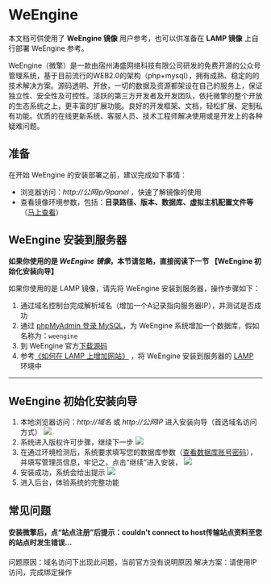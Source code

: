 # WeEngine

本文档可供使用了 **WeEngine 镜像** 用户参考，也可以供准备在 **LAMP 镜像** 上自行部署 WeEngine 参考。

WeEngine（微擎）是一款由宿州涛盛网络科技有限公司研发的免费开源的公众号管理系统，基于目前流行的WEB2.0的架构（php+mysql），拥有成熟、稳定的的技术解决方案。源码透明、开放，一切的数据及资源都架设在自己的服务上，保证独立性、安全性及可控性。活跃的第三方开发者及开发团队，依托微擎的整个开放的生态系统之上，更丰富的扩展功能。良好的开发框架、文档，轻松扩展、定制私有功能。优质的在线更新系统、客服人员、技术工程师解决使用或是开发上的各种疑难问题。
## 准备

在开始 WeEngine 的安装部署之前，建议完成如下事情：

* 浏览器访问：*http://公网ip/9panel* ，快速了解镜像的使用
* 查看镜像环境参数，包括：**目录路径、版本、数据库、虚拟主机配置文件等** （[马上查看](https://support.websoft9.com/docs/lamp/zh/stack-components.html)）

## WeEngine 安装到服务器

**如果你使用的是 *WeEngine 镜像*，本节请忽略，直接阅读下一节 【WeEngine 初始化安装向导】**

如果你使用的是 LAMP 镜像，请先将 WeEngine 安装到服务器，操作步骤如下：

1. 通过域名控制台完成解析域名（增加一个A记录指向服务器IP），并测试是否成功
2. 通过 [phpMyAdmin 登录 MySQL](https://support.websoft9.com/docs/lamp/zh/admin-mysql.html)，为 WeEngine 系统增加一个数据库，假如名称为：`weengine`
3. 到 WeEngine 官方[下载源码](https://s.w7.cc/static/install)
2. 参考[《如何在 LAMP 上增加网站》](https://support.websoft9.com/docs/lamp/zh/solution-deployment.html#安装第二个网站) ，将 WeEngine 安装到服务器的 [LAMP](https://support.websoft9.com/docs/lamp/zh/) 环境中

---

## WeEngine 初始化安装向导

1. 本地浏览器访问：*http://域名* 或 *http://公网IP* 进入安装向导（首选域名访问方式）
  ![](https://libs.websoft9.com/Websoft9/DocsPicture/zh/weengine/weengine-ins001-websoft9.png)
2. 系统进入版权许可步骤，继续下一步
  ![](https://libs.websoft9.com/Websoft9/DocsPicture/zh/weengine/weengine-ins002-websoft9.png)
3. 在通过环境检测后，系统要求填写您的数据库参数（[查看数据库账号密码](https://support.websoft9.com/docs/lamp/zh/stack-accounts.html)），并填写管理员信息，牢记之，点击“继续”进入安装，
  ![](https://libs-websoft9-com.oss-cn-qingdao.aliyuncs.com/Websoft9/DocsPicture/zh/weengine/weengine-ins003-websoft9.png)
4. 安装成功，系统会给出提示
  ![](https://libs.websoft9.com/Websoft9/DocsPicture/zh/weengine/weengine-ins004-websoft9.png)
5. 进入后台，体验系统的完整功能

## 常见问题

#### 安装微擎后，点“站点注册”后提示：couldn't connect to host传输站点资料至您的站点时发生错误...

问题原因：域名访问下出现此问题，当前官方没有说明原因
解决方案：请使用IP访问，完成绑定操作